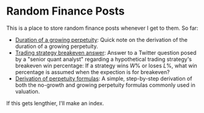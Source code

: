 # Random Finance Posts
This is a place to store random finance posts whenever I get to them. So far:
* [Duration of a growing perpetuity](https://github.com/limits-to-arbitrage/random-finance-posts/blob/main/duration-growing-perpetuity.ipynb): Quick note on the derivation of the duration of a growing perpetuity.
* [Trading strategy breakeven answer](https://github.com/limits-to-arbitrage/random-finance-posts/blob/main/breakeven_question.ipynb): Answer to a Twitter question posed by a "senior quant analyst" regarding a hypothetical trading strategy's breakeven win percentage: If a strategy wins $W$% or loses $L$%, what win percentage is assumed when the expection is for breakeven?
* [Derivation of perpetuity formulas](https://github.com/limits-to-arbitrage/random-finance-posts/blob/main/perpetuity_derivation_simple.ipynb): A simple, step-by-step derivation of both the no-growth and growing perpetuity formulas commonly used in valuation.

If this gets lengthier, I'll make an index.
